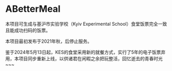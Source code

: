 # ABetterMeal

本项目可生成与基沪市实验学校（Kyiv Experimental School）食堂饭票完全一致且能成功扫码的饭票。

本项目最初发布于2021年秋，后停止服务。

鉴于2024年5月13日起，KES的食堂采用新的就餐方式，实行了5年的电子饭票弃用，本项目同步重新上线，以供诸君在闲暇之余把玩整活，回忆逝去的青春时光~~~
